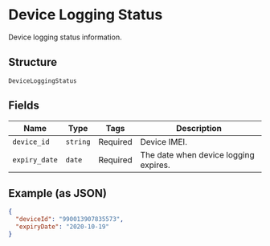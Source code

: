 
# Device Logging Status

Device logging status information.

## Structure

`DeviceLoggingStatus`

## Fields

| Name | Type | Tags | Description |
|  --- | --- | --- | --- |
| `device_id` | `string` | Required | Device IMEI. |
| `expiry_date` | `date` | Required | The date when device logging expires. |

## Example (as JSON)

```json
{
  "deviceId": "990013907835573",
  "expiryDate": "2020-10-19"
}
```

